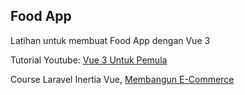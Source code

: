 ## Food App

Latihan untuk membuat Food App dengan Vue 3

Tutorial Youtube:
[Vue 3 Untuk Pemula](https://www.youtube.com/playlist?list=PLSrCeSrrFkMXSfL64lQ5fFxXZ2HMvZCQV)

Course Laravel Inertia Vue,
[Membangun E-Commerce](https://muliastudy.com/course/show/membuat-e-commerce-dengan-filament-inertia-vue)